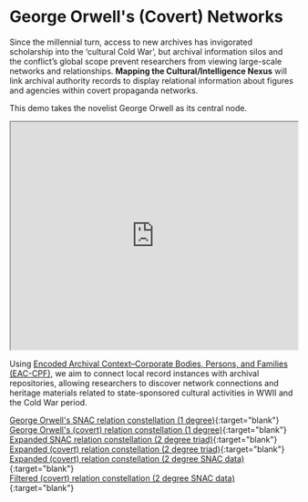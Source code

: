 # George Orwell's (Covert) Networks

Since the millennial turn, access to new archives has invigorated scholarship into the ‘cultural Cold War’, but archival information silos and the conflict’s global scope prevent researchers from viewing large-scale networks and relationships. **Mapping the Cultural/Intelligence Nexus** will link archival authority records to display relational information about figures and agencies within covert propaganda networks. 

This demo takes the novelist George Orwell as its central node. 

<iframe width="100%" height="400" src="https://krmuth.github.io/orwell.node/visualisations/orwell2/"></iframe>

Using [Encoded Archival Context–Corporate Bodies, Persons, and Families (EAC-CPF)](https://eac.staatsbibliothek-berlin.de/), we aim to connect local record instances with archival repositories, allowing researchers to discover network connections and heritage materials related to state-sponsored cultural activities in WWII and the Cold War period. 

[George Orwell's SNAC relation constellation (1 degree)](https://krmuth.github.io/orwell.node/visualisations/orwell/orwell-ego/snac/){:target="blank"}  
[George Orwell's (covert) relation constellation (1 degree)](https://krmuth.github.io/orwell.node/visualisations/orwell/orwell-ego/full/){:target="blank"}  
[Expanded SNAC relation constellation (2 degree triad)](https://krmuth.github.io/orwell.node/visualisations/orwell/triad/snac/){:target="blank"}   
[Expanded (covert) relation constellation (2 degree triad)](https://krmuth.github.io/orwell.node/visualisations/orwell/triad/full/){:target="blank"}  
[Expanded (covert) relation constellation (2 degree SNAC data)](https://krmuth.github.io/orwell.node/visualisations/orwell2/full/){:target="blank"}  
[Filtered (covert) relation constellation (2 degree SNAC data)](https://krmuth.github.io/orwell.node/visualisations/orwell2/){:target="blank"}
